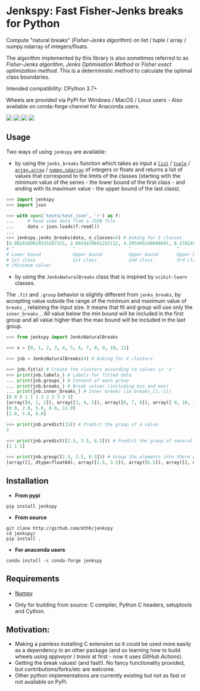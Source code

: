 # Jenkspy: Fast Fisher-Jenks breaks for Python

Compute "natural breaks" (*Fisher-Jenks algorithm*) on list / tuple / array / numpy.ndarray of integers/floats.

The algorithm implemented by this library is also sometimes referred to as *Fisher-Jenks algorithm*, *Jenks Optimisation Method* or *Fisher exact optimization method*. This is a deterministic method to calculate the optimal class boundaries.

Intended compatibility: CPython 3.7+

Wheels are provided via PyPI for Windows / MacOS / Linux users - Also available on conda-forge channel for Anaconda users.

[![](https://github.com/mthh/jenkspy/actions/workflows/wheel.yml/badge.svg)](https://github.com/mthh/jenkspy/actions/workflows/wheel.yml)
[![](https://img.shields.io/pypi/v/jenkspy.svg?color=007ec6)](https://pypi.python.org/pypi/jenkspy)
[![](https://anaconda.org/conda-forge/jenkspy/badges/version.svg)](https://anaconda.org/conda-forge/jenkspy)
[![](https://img.shields.io/pypi/dm/jenkspy.svg)](https://pypi.python.org/pypi/jenkspy)

## Usage

Two ways of using `jenkspy` are available:

- by using the `jenks_breaks` function which takes as input
a [`list`](https://docs.python.org/3/library/stdtypes.html#list)
/ [`tuple`](https://docs.python.org/3/library/stdtypes.html#tuple)
/ [`array.array`](https://docs.python.org/3/library/array.html#array.array)
/ [`numpy.ndarray`](https://numpy.org/doc/stable/reference/generated/numpy.ndarray.html) of integers or floats and returns a list of values that correspond to the limits of the classes (starting with the minimum value of the series - the lower bound of the first class - and ending with its maximum value - the upper bound of the last class).

```python
>>> import jenkspy
>>> import json

>>> with open('tests/test.json', 'r') as f:
...     # Read some data from a JSON file
...     data = json.loads(f.read())
...
>>> jenkspy.jenks_breaks(data, n_classes=5) # Asking for 5 classes
[0.0028109620325267315, 2.0935479691252112, 4.205495140049607, 6.178148351609707, 8.09175917180255, 9.997982932254672]
# ^                      ^                    ^                 ^                  ^                 ^
# Lower bound            Upper bound          Upper bound       Upper bound        Upper bound       Upper bound
# 1st class              1st class            2nd class         3rd class          4th class         5th class
# (Minimum value)                                                                                    (Maximum value)
```

- by using the `JenksNaturalBreaks` class that is inspired by `scikit-learn` classes.

The `.fit` and `.group` behavior is slightly different from `jenks_breaks`,
by accepting value outside the range of the minimum and maximum value of `breaks_`,
retaining the input size. It means that fit and group will use only the `inner_breaks_`.
All value below the min bound will be included in the first group and all value higher than the max bound will be included in the last group.

```python
>>> from jenkspy import JenksNaturalBreaks

>>> x = [0, 1, 2, 3, 4, 5, 6, 7, 8, 9, 10, 11]

>>> jnb = JenksNaturalBreaks(4) # Asking for 4 clusters

>>> jnb.fit(x) # Create the clusters according to values in 'x'
>>> print(jnb.labels_) # Labels for fitted data
... print(jnb.groups_) # Content of each group
... print(jnb.breaks_) # Break values (including min and max)
... print(jnb.inner_breaks_) # Inner breaks (ie breaks_[1:-1])
[0 0 0 1 1 1 2 2 2 3 3 3]
[array([0, 1, 2]), array([3, 4, 5]), array([6, 7, 8]), array([ 9, 10, 11])]
[0.0, 2.0, 5.0, 8.0, 11.0]
[2.0, 5.0, 8.0]

>>> print(jnb.predict(15)) # Predict the group of a value
3

>>> print(jnb.predict([2.5, 3.5, 6.5])) # Predict the group of several values
[1 1 2]

>>> print(jnb.group([2.5, 3.5, 6.5])) # Group the elements into there groups
[array([], dtype=float64), array([2.5, 3.5]), array([6.5]), array([], dtype=float64)]
```

## Installation

- **From pypi**

```shell
pip install jenkspy
```

- **From source**

```shell
git clone http://github.com/mthh/jenkspy
cd jenkspy/
pip install .
```

- **For anaconda users**

```shell
conda install -c conda-forge jenkspy
```

## Requirements

- [Numpy](https://numpy.org)

-  Only for building from source: C compiler, Python C headers, setuptools and Cython.


## Motivation:

-  Making a painless installing C extension so it could be used more easily
   as a dependency in an other package (and so learning how to build wheels
   using *appveyor* / *travis* at first - now it uses *GitHub Actions*).
-  Getting the break values! (and fast!). No fancy functionality provided,
   but contributions/forks/etc are welcome.
-  Other python implementations are currently existing but not as fast or not available on PyPi.
